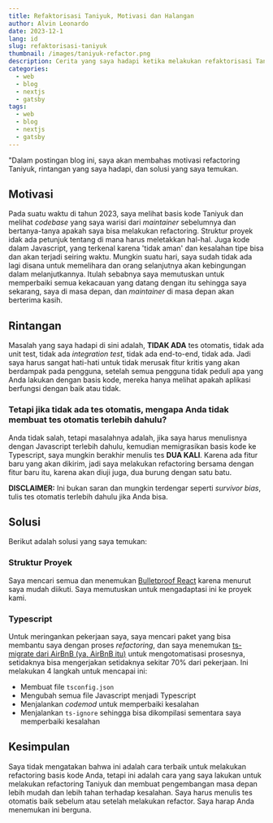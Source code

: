 ```yaml
---
title: Refaktorisasi Taniyuk, Motivasi dan Halangan
author: Alvin Leonardo
date: 2023-12-1
lang: id
slug: refaktorisasi-taniyuk
thumbnail: /images/taniyuk-refactor.png
description: Cerita yang saya hadapi ketika melakukan refaktorisasi Taniyuk.
categories:
  - web
  - blog
  - nextjs
  - gatsby
tags:
  - web
  - blog
  - nextjs
  - gatsby
---
```


"Dalam postingan blog ini, saya akan membahas motivasi refactoring Taniyuk, rintangan yang saya hadapi, dan solusi yang
saya temukan.

## Motivasi

Pada suatu waktu di tahun 2023, saya melihat basis kode Taniyuk dan melihat _codebase_ yang saya warisi dari
_maintainer_ sebelumnya dan bertanya-tanya apakah saya bisa melakukan refactoring. Struktur proyek idak ada petunjuk
tentang di mana harus meletakkan hal-hal. Juga kode dalam Javascript, yang terkenal karena 'tidak aman' dan kesalahan
tipe bisa dan akan terjadi seiring waktu. Mungkin suatu hari, saya sudah tidak ada lagi disana untuk memelihara dan
orang selanjutnya akan kebingungan dalam melanjutkannya. Itulah sebabnya saya memutuskan untuk memperbaiki semua
kekacauan yang datang dengan itu sehingga saya sekarang, saya di masa depan, dan _maintainer_ di masa depan akan
berterima kasih.

## Rintangan

Masalah yang saya hadapi di sini adalah, **TIDAK ADA** tes otomatis, tidak ada unit test, tidak ada _integration test_,
tidak ada end-to-end, tidak ada. Jadi saya harus sangat hati-hati untuk tidak merusak fitur kritis yang akan berdampak
pada pengguna, setelah semua pengguna tidak peduli apa yang Anda lakukan dengan basis kode, mereka hanya melihat apakah
aplikasi berfungsi dengan baik atau tidak.

### Tetapi jika tidak ada tes otomatis, mengapa Anda tidak membuat tes otomatis terlebih dahulu?

Anda tidak salah, tetapi masalahnya adalah, jika saya harus menulisnya dengan Javascript terlebih dahulu, kemudian
memigrasikan basis kode ke Typescript, saya mungkin berakhir menulis tes **DUA KALI**. Karena ada fitur baru yang akan
dikirim, jadi saya melakukan refactoring bersama dengan fitur baru itu, karena akan diuji juga, dua burung dengan satu
batu.

**DISCLAIMER:** Ini bukan saran dan mungkin terdengar seperti _survivor bias_, tulis tes otomatis terlebih dahulu jika
Anda bisa.

## Solusi

Berikut adalah solusi yang saya temukan:

### Struktur Proyek

Saya mencari semua dan menemukan [Bulletproof React](https://github.com/alan2207/bulletproof-react) karena menurut saya
mudah diikuti. Saya memutuskan untuk mengadaptasi ini ke proyek kami.

### Typescript

Untuk meringankan pekerjaan saya, saya mencari paket yang bisa membantu saya dengan proses _refactoring_, dan saya
menemukan [ts-migrate dari AirBnB (ya, AirBnB itu)](https://github.com/airbnb/ts-migrate) untuk mengotomatisasi
prosesnya, setidaknya bisa mengerjakan setidaknya sekitar 70% dari pekerjaan. Ini melakukan 4 langkah untuk mencapai
ini:

* Membuat file `tsconfig.json`
* Mengubah semua file Javascript menjadi Typescript
* Menjalankan _codemod_ untuk memperbaiki kesalahan
* Menjalankan `ts-ignore` sehingga bisa dikompilasi sementara saya memperbaiki kesalahan

## Kesimpulan

Saya tidak mengatakan bahwa ini adalah cara terbaik untuk melakukan refactoring basis kode Anda, tetapi ini adalah cara
yang saya lakukan untuk melakukan refactoring Taniyuk dan membuat pengembangan masa depan lebih mudah dan lebih tahan
terhadap kesalahan. Saya harus menulis tes otomatis baik sebelum atau setelah melakukan refactor. Saya harap Anda
menemukan ini berguna.
